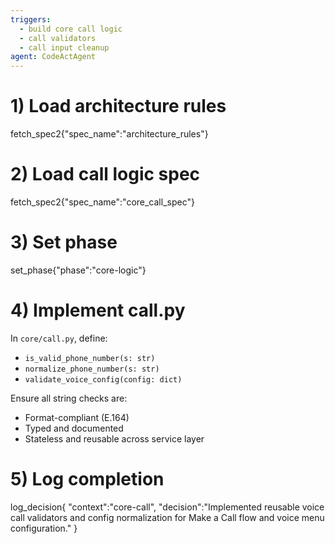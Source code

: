 ```yaml
---
triggers:
  - build core call logic
  - call validators
  - call input cleanup
agent: CodeActAgent
---
```


# 1) Load architecture rules
fetch_spec2{"spec_name":"architecture_rules"}

# 2) Load call logic spec
fetch_spec2{"spec_name":"core_call_spec"}

# 3) Set phase
set_phase{"phase":"core-logic"}

# 4) Implement call.py
In `core/call.py`, define:
- `is_valid_phone_number(s: str)`
- `normalize_phone_number(s: str)`
- `validate_voice_config(config: dict)`

Ensure all string checks are:
- Format-compliant (E.164)
- Typed and documented
- Stateless and reusable across service layer

# 5) Log completion
log_decision{
  "context":"core-call",
  "decision":"Implemented reusable voice call validators and config normalization for Make a Call flow and voice menu configuration."
}
